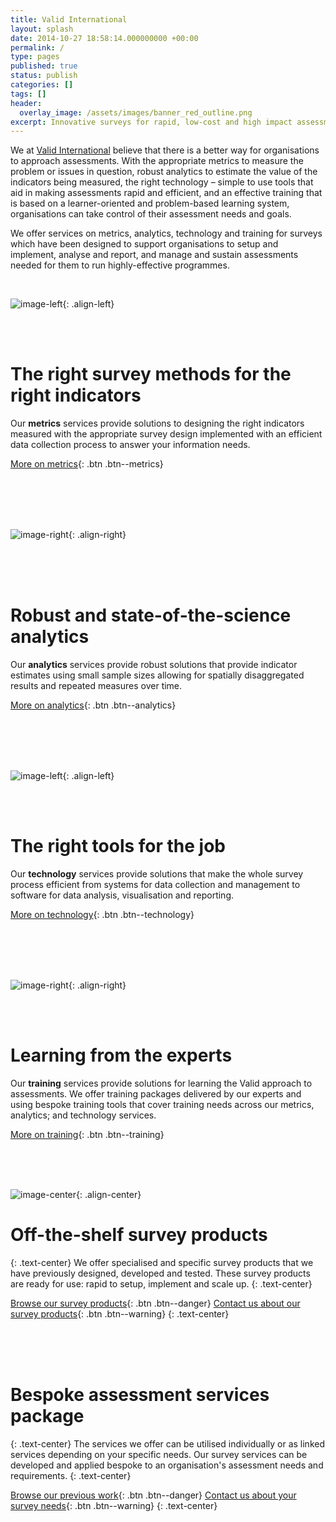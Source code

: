 ```yaml
---
title: Valid International
layout: splash
date: 2014-10-27 18:58:14.000000000 +00:00
permalink: /
type: pages
published: true
status: publish
categories: []
tags: []
header:
  overlay_image: /assets/images/banner_red_outline.png
excerpt: Innovative surveys for rapid, low-cost and high impact assessments
---
```


We at [Valid International](http://www.validinternational.org) believe that there is a better way for organisations to approach assessments. With the appropriate metrics to measure the problem or issues in question, robust analytics to estimate the value of the indicators being measured, the right technology – simple to use tools that aid in making assessments rapid and efficient, and an effective training that is based on a learner-oriented and problem-based learning system, organisations can take control of their assessment needs and goals.

We offer services on metrics, analytics, technology and training for surveys which have been designed to support organisations to setup and implement, analyse and report, and manage and sustain assessments needed for them to run highly-effective programmes.

<br/>

![image-left](/assets/images/metrics_hex_colour_small.png){: .align-left}

<br/>
<br/>

# The right survey methods for the right indicators
Our **metrics** services provide solutions to designing the right indicators measured with the appropriate survey design implemented with an efficient data collection process to answer your information needs.

[More on metrics](/modules/metrics/){: .btn .btn--metrics}

<br/>
<br/>
<br/>

<br/>

![image-right](/assets/images/analytics_hex_colour_small.png){: .align-right}

<br/>
<br/>
<br/>

# Robust and state-of-the-science analytics
Our **analytics** services provide robust solutions that provide indicator estimates using small sample sizes allowing for spatially disaggregated results and repeated measures over time. 

[More on analytics](/modules/analytics/){: .btn .btn--analytics}

<br/>
<br/>
<br/>

<br/>

![image-left](/assets/images/technology_hex_colour_small.png){: .align-left}

<br/>
<br/>

# The right tools for the job
Our **technology** services provide solutions that make the whole survey process efficient from systems for data collection and management to software for data analysis, visualisation and reporting.

[More on technology](/modules/technology/){: .btn .btn--technology}

<br/>
<br/>
<br/>

<br/>

![image-right](/assets/images/training_hex_colour_small.png){: .align-right}

<br/>
<br/>

# Learning from the experts
Our **training** services provide solutions for learning the Valid approach to assessments. We offer training packages delivered by our experts and using bespoke training tools that cover training needs across our metrics, analytics; and technology services.

[More on training](/modules/training/){: .btn .btn--training}

<br/>
<br/>
<br/>

![image-center](/assets/images/shelf_hex_small.png){: .align-center}

# Off-the-shelf survey products
{: .text-center}
We offer specialised and specific survey products that we have previously designed, developed and tested. These survey products are ready for use: rapid to setup, implement and scale up.
{: .text-center}

[Browse our survey products](/projects/){: .btn .btn--danger}   [Contact us about our survey products](/contact/){: .btn .btn--warning}
{: .text-center}

<br/>
<br/>
<br/>

# Bespoke assessment services package
{: .text-center}
The services we offer can be utilised individually or as linked services depending on your specific needs. Our survey services can be developed and applied bespoke to an organisation's assessment needs and requirements.
{: .text-center}

[Browse our previous work](/projects/){: .btn .btn--danger}     [Contact us about your survey needs](/contact/){: .btn .btn--warning}
{: .text-center}

<br/>
<br/>

